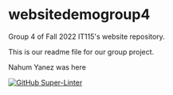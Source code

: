 # websitedemogroup4
Group 4 of Fall 2022 IT115's website repository.

This is our readme file for our group project.


Nahum Yanez was here

[![GitHub Super-Linter](https://github.com/Killiest/websitedemogroup4/workflows/Lint%20Code%20Base/badge.svg)](https://github.com/marketplace/actions/super-linter)
